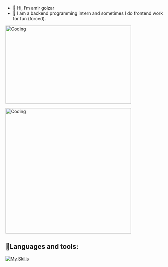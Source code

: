 - 👋 Hi, I’m amir golzar
- 🌱 I am a backend programming intern and sometimes I do frontend work for fun (forced).
 
<p float="center">
  <img align="center" alt="Coding" width="400" height="250" src="https://media.giphy.com/media/v1.Y2lkPTc5MGI3NjExbnpldWJyMGlwYjlhMmk5eWdqOWI3M3A5dmF6dXhvaHNkcGJwN3huOCZlcD12MV9pbnRlcm5hbF9naWZfYnlfaWQmY3Q9Zw/zqG2gKQdrGs42MaB5u/giphy.gif">
</p>

<p float="center">
  <img align="center" alt="Coding" width="400" src="https://www.gifcen.com/wp-content/uploads/2022/01/meme-gif-3.gif">
 </p>
 
<h2>
🌳Languages and tools:
</h2>

<!-- [id]: https://octodex.github.com/images/dojocat.jpg  "The Dojocat" -->

[![My Skills](https://skillicons.dev/icons?i=html,css,vscode,sass,js,nodejs,electronjs,npm,git,express,linux,github,postman,mongodb,arch)](https://skillicons.dev)

<!--
<img src="https://raw.githubusercontent.com/shimizudev/shimizudev/output/snake.svg" alt="Snake animation" white="50" />
-->
